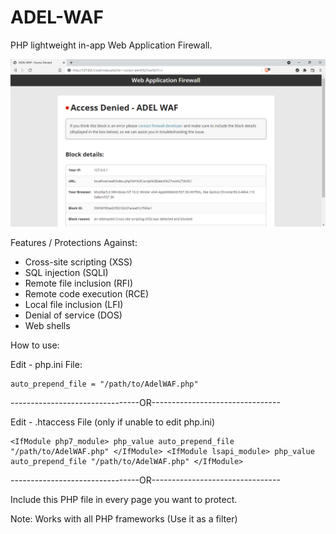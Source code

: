 # ADEL-WAF
PHP lightweight in-app Web Application Firewall.

![alt text](https://raw.githubusercontent.com/Adel-Qusay/ADEL-WAF/main/Screenshot.png)

Features / Protections Against:
- Cross-site scripting (XSS)
- SQL injection (SQLI)
- Remote file inclusion (RFI)
- Remote code execution (RCE)
- Local file inclusion (LFI)
- Denial of service (DOS)
- Web shells

How to use:

Edit - php.ini File:
```
auto_prepend_file = "/path/to/AdelWAF.php" 
```
--------------------------------OR--------------------------------

Edit - .htaccess File (only if unable to edit php.ini)
```
<IfModule php7_module> php_value auto_prepend_file "/path/to/AdelWAF.php" </IfModule> <IfModule lsapi_module> php_value auto_prepend_file "/path/to/AdelWAF.php" </IfModule> 
```
--------------------------------OR--------------------------------

Include this PHP file in every page you want to protect.

Note: Works with all PHP frameworks (Use it as a filter)

